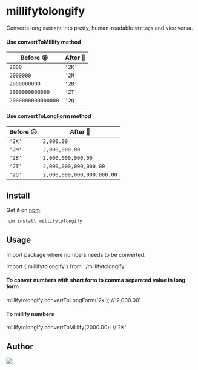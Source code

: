 # millifytolongify
Converts long `numbers` into pretty, human-readable `strings` and vice versa.

#### Use convertToMillify method 
Before :unamused: | After :tada:
--- | ---
`2000` | `'2K'`
`2000000` | `'2M'`
`2000000000` | `'2B'`
`2000000000000` | `'2T'`
`2000000000000000` | `'2Q'`

#### Use convertToLongForm method 
Before :unamused: | After :tada:
--- | ---
`'2K'`| `2,000.00`
`'2M'` | `2,000,000.00`
`'2B'` | `2,000,000,000.00`
`'2T'` | `2,000,000,000,000.00`
`'2Q'` | `2,000,000,000,000,000.00`


## Install

Get it on [npm](https://www.npmjs.com/package/millifytolongify):

```bash
npm install millifytolongify
```
## Usage

Import package where numbers needs to be converted:

Import { millifytolongify } from './millifytolongify'

#### To conver numbers with short form to comma separated value in long form

millifytolongify.convertToLongForm('2k');
//'2,000.00'

####  To millify numbers
millifytolongify.convertToMillify(2000.00); 
//'2K'

## Author

![](image.png)